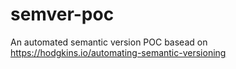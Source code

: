 # semver-poc
An automated semantic version POC basead on https://hodgkins.io/automating-semantic-versioning
